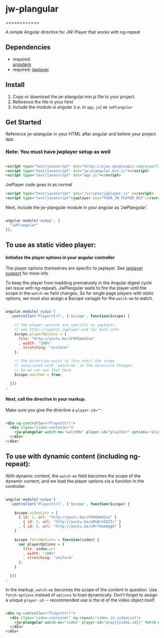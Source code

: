 # jw-plangular
============

A simple Angular directive for JW-Player that works with ng-repeat

## Dependencies
- required:   
  [angularjs](http://angularjs.org/)
- required: 
  [jwplayer](http//jwplayer.com)

## Install 
1. Copy or download the jw-plangular.min.js file to your project. 
2. Reference the file in your html 
3. Include the module in angular (i.e. in `app.js`) as `JwPlangular`

## Get Started 
Reference jw-plangular in your HTML after angular and before your project app.

### Note:  You must have jwplayer setup as well

```html

<script type="text/javascript" src="https://ajax.googleapis.com/ajax/libs/angularjs/1.2.23/angular.js"></script>
<script type="text/javascript" src="jw-plangular.min.js"></script>
<script type="text/javascript" src="app.js"></script>

```

JwPlayer code goes in as normal

```html
<script type="text/javascript" src="/scripts/jwplayer.js" ></script>
<script type="text/javascript">jwplayer.key="YOUR_JW_PLAYER_KEY";</script>
```

Next, include the jw-plangular module in your angular as 'JwPlangular'.

```js

angular.module('myApp', [  
  "JwPlangular"
]);

```

## To use as static video player:

#### Initialize the player options in your angular controller 

The player options themselves are specific to jwplayer. See [jwplayer support](http://support.jwplayer.com) for more info

To keep the player from loadding prematurely in the Angular digest cycle (an issue with ng-repeat), JwPlangular waits to fire the player until the scope in the `watch-me` field changes. So for single page players with static options, we must also assign a $scope variagle for the `watch-me` to watch. 

```js 

angular.module('myApp')
  .controller('PlayerCtrl', ['$scope', function($scope) {

    // the player options are specific to jwplayer. 
    // see http://support.jwplayer.com for more info
    $scope.playerOptions = {
      file: "http://youtu.be/iF9XGbm42xo"
      , width: "100%"
      , stretching: "uniform"
    };

    // The directive waits to fire until the scope 
    // associated with 'watch-me' in the directive changes.
    // So we can set that here. 
    $scope.watchme = true;

  }])
;

```

#### Next, call the directive in your markup. 

Make sure you give the directive a `player-id=""`. 

```html 

<div ng-controller="PlayerCtrl">
  <div class="video-container">
    <jw-plangular watch-me="watchMe" player-id="playTest" options="playerOptions"></jw-plangular>
  </div>
</div>

``` 

## To use with dynamic content (including ng-repeat): 

With dynamic content, the `watch-me` field becomes the scope of the dynamic content, and we load the player options via a function in the controller. 

```js 

angular.module('myApp')
  .controller('PlayerCtrl', ['$scope', function($scope) {

    $scope.videoList = [
      { id: 1, url: "http://youtu.be/iF9XGbm42xo" }
      , { id: 2, url: "http://youtu.be/oMnQr4I0JIc" }
      , { id: 3, url: "http://youtu.be/vMrfmGaHqgk" }
    ]

    $scope.fetchOptions = function(video) {
      var playerOptions = { 
        file: video.url
        , width: "100%"
        , stretching: "uniform"
      };
    }

  }])
;

```

In the markup, `watch-me` becomes the scope of the content in question. Use `fetch-options` instead of `options` to load dynamically. Don't forget to assign a unique `player-id` -- recommended use is the id of the video object itself. 

```html 

<div ng-controller="PlayerCtrl">
  <div class="video-container" ng-repeat="video in videoList">
    <jw-plangular watch-me="video" player-id="play{{video.id}}" fetch-options="fetchOptions(video)"></jw-plangular>
  </div>
</div>

``` 





